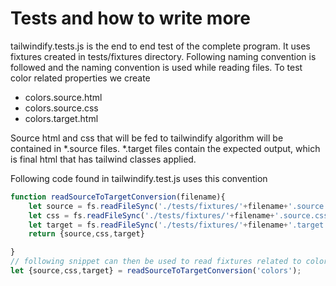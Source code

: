 # Tests and how to write more

tailwindify.tests.js is the end to end test of the complete program.
It uses fixtures created in tests/fixtures directory. Following naming convention is followed
and the naming convention is used while reading files.
To test color related properties we create
* colors.source.html
* colors.source.css
* colors.target.html

Source html and css that will be fed to tailwindify algorithm will be contained 
in *.source files.
*.target files contain the expected output, which is final html that has tailwind classes applied.

Following code found in tailwindify.test.js uses this convention
```js
function readSourceToTargetConversion(filename){
    let source = fs.readFileSync('./tests/fixtures/'+filename+'.source.html',{encoding:'utf-8'});
    let css = fs.readFileSync('./tests/fixtures/'+filename+'.source.css',{encoding:'utf-8'});
    let target = fs.readFileSync('./tests/fixtures/'+filename+'.target.html',{encoding:'utf-8'});
    return {source,css,target}

}
// following snippet can then be used to read fixtures related to colors
let {source,css,target} = readSourceToTargetConversion('colors');
```

